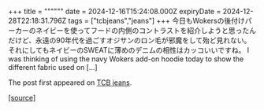 +++
title = """"""
date = 2024-12-16T15:24:08.000Z
expiryDate = 2024-12-28T22:18:31.796Z
tags = ["tcbjeans","jeans"]
+++
今日もWokersの後付けパーカーのネイビーを使ってフードの内側のコントラストを紹介しようと思ったんだけど、永遠の90年代を過ごすオジサンのロン毛が邪魔をして殆ど見れない。 それにしてもネイビーのSWEATに薄めのデニムの相性はカッコいいですね。 I was thinking of using the navy Wokers add-on hoodie today to show the different fabric used on \[…\]

The post [](http://tcbjeans.com/2024/12/17/50420)first appeared on [TCB jeans](http://tcbjeans.com).

[[source]](http://tcbjeans.com/2024/12/17/50420)
